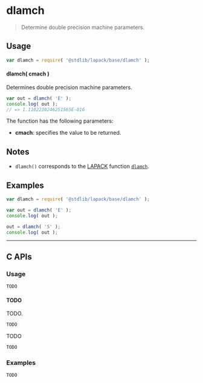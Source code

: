 <!--

@license Apache-2.0

Copyright (c) 2024 The Stdlib Authors.

Licensed under the Apache License, Version 2.0 (the "License");
you may not use this file except in compliance with the License.
You may obtain a copy of the License at

   http://www.apache.org/licenses/LICENSE-2.0

Unless required by applicable law or agreed to in writing, software
distributed under the License is distributed on an "AS IS" BASIS,
WITHOUT WARRANTIES OR CONDITIONS OF ANY KIND, either express or implied.
See the License for the specific language governing permissions and
limitations under the License.

-->

# dlamch

> Determine double precision machine parameters.

<section class = "usage">

## Usage

```javascript
var dlamch = require( '@stdlib/lapack/base/dlamch' );
```

#### dlamch( cmach )

Determines double precision machine parameters.

```javascript
var out = dlamch( 'E' );
console.log( out );
// => 1.1102230246251565E-016
```

The function has the following parameters:

-   **cmach**: specifies the value to be returned.

</section>

<!-- /.usage -->

<section class="notes">

## Notes

-   `dlamch()` corresponds to the [LAPACK][lapack] function [`dlamch`][dlamch].

</section>

<!-- /.notes -->

<section class="examples">

## Examples

<!-- eslint no-undef: "error" -->

```javascript
var dlamch = require( '@stdlib/lapack/base/dlamch' );

var out = dlamch( 'E' );
console.log( out );

out = dlamch( 'S' );
console.log( out );
```

</section>

<!-- /.examples -->

<!-- C interface documentation. -->

* * *

<section class="c">

## C APIs

<!-- Section to include introductory text. Make sure to keep an empty line after the intro `section` element and another before the `/section` close. -->

<section class="intro">

</section>

<!-- /.intro -->

<!-- C usage documentation. -->

<section class="usage">

### Usage

```c
TODO
```

#### TODO

TODO.

```c
TODO
```

TODO

```c
TODO
```

</section>

<!-- /.usage -->

<!-- C API usage notes. Make sure to keep an empty line after the `section` element and another before the `/section` close. -->

<section class="notes">

</section>

<!-- /.notes -->

<!-- C API usage examples. -->

<section class="examples">

### Examples

```c
TODO
```

</section>

<!-- /.examples -->

</section>

<!-- /.c -->

<!-- Section for related `stdlib` packages. Do not manually edit this section, as it is automatically populated. -->

<section class="related">

</section>

<!-- /.related -->

<!-- Section for all links. Make sure to keep an empty line after the `section` element and another before the `/section` close. -->

<section class="links">

[lapack]: https://www.netlib.org/lapack/explore-html/

[dlamch]: https://www.netlib.org/lapack/explore-html/d4/d86/group__lamch_gaeab255e77cbd3b0f31aea74ed0ce099e.html#gaeab255e77cbd3b0f31aea74ed0ce099e

</section>

<!-- /.links -->
